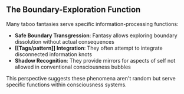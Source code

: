## The Boundary-Exploration Function

Many taboo fantasies serve specific information-processing functions:

- **Safe Boundary Transgression**: Fantasy allows exploring boundary dissolution without actual consequences
- **[[Tags/pattern]] Integration**: They often attempt to integrate disconnected information knots
- **Shadow Recognition**: They provide mirrors for aspects of self not allowed in conventional consciousness bubbles

This perspective suggests these phenomena aren't random but serve specific functions within consciousness systems.